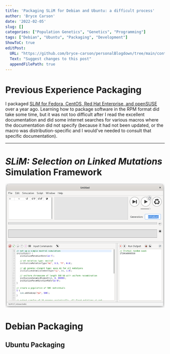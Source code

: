 ```yaml
---
title: 'Packaging SLiM for Debian and Ubuntu: a difficult process'
author: 'Bryce Carson'
date: '2022-02-05'
slug: []
categories: ["Population Genetics", "Genetics", "Programming"]
tags: ["Debian", "Ubuntu", "Packaging", "Development"]
ShowToC: true
editPost:
  URL: "https://github.com/bryce-carson/personalBlogdown/tree/main/content"
  Text: "Suggest changes to this post"
  appendFilePath: true
---
```


# Previous Experience Packaging
I packaged [SLiM for Fedora, CentOS, Red Hat Enterprise, and
openSUSE](https://copr.fedorainfracloud.org/coprs/bacarson/SLiM-Selection_on_Linked_Mutations/)
over a year ago. Learning how to package software in the RPM format did take
some time, but it was not too difficult after I read the excellent documentation
and did some internet searches for various macros where the documentation did
not specify (because it had not been updated, or the macro was
distribution-specific and I would've needed to consult that specific
documentation).

-------------------------------------------------------------------------------

# *SLiM: Selection on Linked Mutations* Simulation Framework
![SLiMgui Screenshot](img/slimGUI-screenshot.png)

# Debian Packaging
## Ubuntu Packaging
